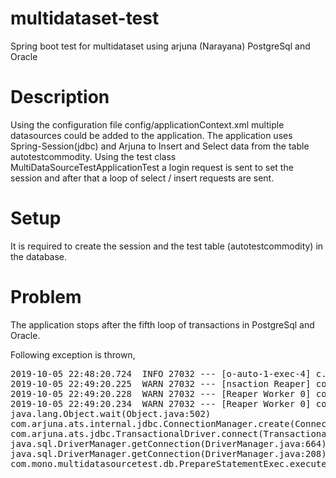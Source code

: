 # multidataset-test
Spring boot test for multidataset using arjuna (Narayana) PostgreSql and Oracle

# Description
Using the configuration file config/applicationContext.xml multiple datasources could be added to the application.
The application uses Spring-Session(jdbc) and Arjuna to Insert and Select data from the table autotestcommodity.
Using the test class MultiDataSourceTestApplicationTest a login request is sent to set the session and after that a loop 
of select / insert requests are sent.

# Setup
It is required to create the session and the test table (autotestcommodity) in the database.

# Problem
The application stops after the fifth loop of transactions in PostgreSql and Oracle.

Following exception is thrown, 

<pre>
2019-10-05 22:48:20.724  INFO 27032 --- [o-auto-1-exec-4] c.m.m.db.PrepareStatementExec            : START select
2019-10-05 22:49:20.225  WARN 27032 --- [nsaction Reaper] com.arjuna.ats.arjuna                    : ARJUNA012117: TransactionReaper::check timeout for TX 0:ffffc0a82101:c116:5d989ef0:6e in state  RUN
2019-10-05 22:49:20.228  WARN 27032 --- [Reaper Worker 0] com.arjuna.ats.arjuna                    : ARJUNA012095: Abort of action id 0:ffffc0a82101:c116:5d989ef0:6e invoked while multiple threads active within it.
2019-10-05 22:49:20.234  WARN 27032 --- [Reaper Worker 0] com.arjuna.ats.arjuna                    : ARJUNA012381: Action id 0:ffffc0a82101:c116:5d989ef0:6e completed with multiple threads - thread http-nio-auto-1-exec-10 was in progress with java.lang.Object.wait(Native Method)
java.lang.Object.wait(Object.java:502)
com.arjuna.ats.internal.jdbc.ConnectionManager.create(ConnectionManager.java:134)
com.arjuna.ats.jdbc.TransactionalDriver.connect(TransactionalDriver.java:89)
java.sql.DriverManager.getConnection(DriverManager.java:664)
java.sql.DriverManager.getConnection(DriverManager.java:208)
com.mono.multidatasourcetest.db.PrepareStatementExec.executeUpdate(PrepareStatementExec.java:51)
</pre>
